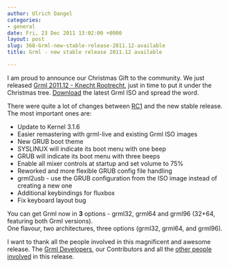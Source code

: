```yaml
---
author: Ulrich Dangel
categories:
- general
date: Fri, 23 Dec 2011 13:02:00 +0000
layout: post
slug: 368-Grml-new-stable-release-2011.12-available
title: Grml - new stable release 2011.12 available

---
```

I am proud to announce our Christmas Gift to the community. We just released [Grml 2011\.12 \- Knecht Rootrecht](http://grml.org/changelogs/README-grml-2011.12/?pk_campaign=Blog&pk_kwd=201112), just in time to put it under the Christmas tree. [Download](http://grml.org/download/?pk_campaign=Blog&pk_kwd=201112) the latest Grml ISO and spread the word.  


There were quite a lot of changes between [RC1](http://grml.org/changelogs/README-grml-2011.12-rc1/?pk_campaign=Blog&pk_kwd=201112) and the new stable release. The most important ones are:
* Update to Kernel 3\.1\.6
* Easier remastering with grml\-live and existing Grml ISO images
* New GRUB boot theme
* SYSLINUX will indicate its boot menu with one beep
* GRUB will indicate its boot menu with three beeps
* Enable all mixer controls at startup and set volume to 75%
* Reworked and more flexible GRUB config file handling
* grml2usb \- use the GRUB configuration from the ISO image instead of creating a new one
* Additional keybindings for fluxbox
* Fix keyboard layout bug

You can get Grml now in **3** options \- grml32, grml64 and grml96 (32\+64, featuring both Grml versions).  
One flavour, two architectures, three options (grml32, grml64, and grml96\).


I want to thank all the people involved in this magnificent and awesome release. The [Grml Developers](http://grml.org/team/?pk_campaign=Blog&pk_kwd=201112), our Contributors and all the [other people involved](http://grml.org/changelogs/README-grml-2011.12/#name?pk_campaign=Blog&pk_kwd=201112)  in this release.
